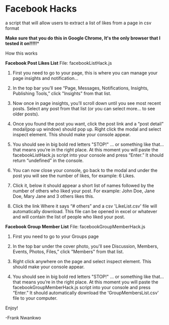# Facebook Hacks
a script that will allow users to extract a list of likes from a page in csv format


******Make sure that you do this in Google Chrome, It's the only browser that I tested it on!!!!!*******

How this works

**Facebook Post Likes List**
File: facebookListHack.js

1.	First you need to go to your page, this is where you can manage your page insights and notification…

2.	In the top bar you’ll see “Page, Messages, Notifications, Insights, Publishing Tools,” click "Insights" from that list.

3.	Now once in page insights, you’ll scroll down until you see most recent posts. Select any post from that list (or you can select more… to see older posts).

4.	Once you found the post you want, click the post link and a  “post detail” modal(pop up window) should pop up. Right click the modal and select inspect element. This should make your console appear.

5.	You should see in big bold red letters "STOP!" … or something like that… that means you’re in the right place. At this moment you will paste the facebookListHack.js script into your console and press “Enter.” It should return “undefined” in the console.

6.	You can now close your console, go back to the modal and under the post you will see the number of likes, for example: 6 Likes.

7.	Click it, below it should appear a short list of names followed by the number of others who liked your post. For example: John Doe, Jane Doe, Mary Jane and 3 others likes this.

8.	Click the link Where it says “# others” and a csv 'LikeList.csv' file will automatically download. This file can be opened in excel or whatever and will contain the list of people who liked your post.


**Facebook Group Member List**
File: facebookGroupMemberHack.js

1.	First you need to go to your Groups page

2.	In the top bar under the cover photo, you'll see Discussion, Members, Events, Photos, Files,” click "Members" from that list.

3.  Right click anywhere on the page and select inspect element. This should make your console appear.

4.	You should see in big bold red letters "STOP!" … or something like that… that means you’re in the right place. At this moment you will paste the facebookGroupMemberHack.js  script into your console and press “Enter.” It should automatically download the 'GroupMembersList.csv' file to your computer.

Enjoy!

-Frank Nwankwo

